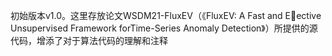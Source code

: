 初始版本v1.0。这里存放论文WSDM21-FluxEV（《FluxEV: A Fast and Eective Unsupervised Framework forTime-Series Anomaly Detection》）所提供的源代码，增添了对于算法代码的理解和注释
